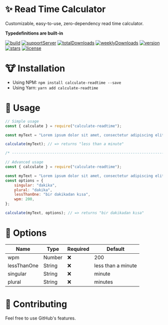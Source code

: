 # ✨ Read Time Calculator

Customizable, easy-to-use, zero-dependency read time calculator.

**Typedefinitions are built-in**

[![build](https://img.shields.io/github/workflow/status/barbarbar338/calculate-readtime/Build%20and%20Test?logo=github&style=for-the-badge)](https://github.com/barbarbar338/calculate-readtime)
[![supportServer](https://img.shields.io/discord/711995199945179187?color=7289DA&label=Support&logo=discord&style=for-the-badge)](https://discord.gg/BjEJFwh)
[![totalDownloads](https://img.shields.io/npm/dt/calculate-readtime?color=CC3534&logo=npm&style=for-the-badge)](http://npmjs.com/calculate-readtime)
[![weeklyDownloads](https://img.shields.io/npm/dw/calculate-readtime?color=CC3534&logo=npm&style=for-the-badge)](http://npmjs.com/calculate-readtime)
[![version](https://img.shields.io/npm/v/calculate-readtime?color=red&label=Version&logo=npm&style=for-the-badge)](http://npmjs.com/calculate-readtime)
[![stars](https://img.shields.io/github/stars/barbarbar338/calculate-readtime?color=yellow&logo=github&style=for-the-badge)](https://github.com/barbarbar338/calculate-readtime)
[![license](https://img.shields.io/github/license/barbarbar338/calculate-readtime?logo=github&style=for-the-badge)](https://github.com/barbarbar338/calculate-readtime)

# 🐮 Installation

-   Using NPM: `npm install calculate-readtime --save`
-   Using Yarn: `yarn add calculate-readtime`

# 🧶 Usage

```js
// Simple usage
const { calculate } = require("calculate-readtime");

const myText = "Lorem ipsum dolor sit amet, consectetur adipiscing elit.";

calculate(myText); // => returns "less than a minute"

/* -------------------------------------------------------------------- */

// Advanced usage
const { calculate } = require("calculate-readtime");

const myText = "Lorem ipsum dolor sit amet, consectetur adipiscing elit.";
const options = {
	singular: "dakika",
	plural: "dakika",
	lessThanOne: "bir dakikadan kısa",
	wpm: 200,
};

calculate(myText, options); // => returns "bir dakikadan kısa"
```

# 🎈 Options

| Name        | Type   | Required | Default            |
| ----------- | ------ | -------- | ------------------ |
| wpm         | Number | ❌       | 200                |
| lessThanOne | String | ❌       | less than a minute |
| singular    | String | ❌       | minute             |
| plural      | String | ❌       | minutes            |

# 🧦 Contributing

Feel free to use GitHub's features.
